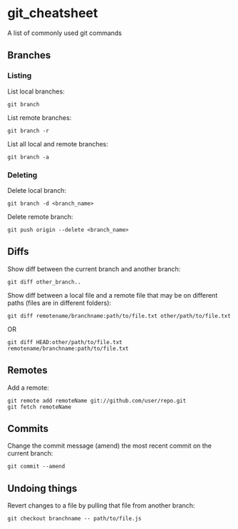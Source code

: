 # git_cheatsheet
A list of commonly used git commands

## Branches

### Listing

List local branches:
```
git branch
```

List remote branches:
```
git branch -r
```

List all local and remote branches:
```
git branch -a
```

### Deleting

Delete local branch:
```
git branch -d <branch_name>
```

Delete remote branch:
```
git push origin --delete <branch_name>
```

## Diffs
Show diff between the current branch and another branch:
```
git diff other_branch..
```

Show diff between a local file and a remote file that may be on different paths (files are in different folders):
```
git diff remotename/branchname:path/to/file.txt other/path/to/file.txt
```
OR
```
git diff HEAD:other/path/to/file.txt remotename/branchname:path/to/file.txt
```

## Remotes
Add a remote:
```
git remote add remoteName git://github.com/user/repo.git
git fetch remoteName
```

## Commits
Change the commit message (amend) the most recent commit on the current branch:
```
git commit --amend
```

## Undoing things
Revert changes to a file by pulling that file from another branch:
```
git checkout branchname -- path/to/file.js
```
